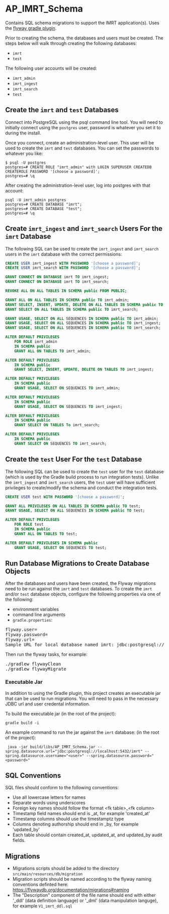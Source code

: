 # AP_IMRT_Schema
Contains SQL schema migrations to support the IMRT application(s). Uses the [flyway gradle plugin](https://flywaydb.org/documentation/gradle/).

Prior to creating the schema, the databases and users must be created.  The steps below will walk through creating the following databases:

* `imrt`
* `test`

The following user accounts will be created:

* `imrt_admin`
* `imrt_ingest`
* `imrt_search`
* `test`

## Create the `imrt` and `test` Databases
Connect into PostgreSQL using the psql command line tool. You will need to initially connect using the `postgres` user, password is whatever you set it to during the install.

Once you connect, create an administration-level user.  This user will be used to create the `imrt` and `test` databases.  You can set the passwords to whatever you like:

```
$ psql -U postgres
postgres=# CREATE ROLE "imrt_admin" with LOGIN SUPERUSER CREATEDB CREATEROLE PASSWORD '[choose a password]';
postgres=# \q
```

After creating the administration-level user, log into postgres with that account:

```
psql -U imrt_admin postgres
postgres=# CREATE DATABASE "imrt";
postgres=# CREATE DATABASE "test";
postgres=# \q
```

## Create `imrt_ingest` and `imrt_search` Users For the `imrt` Database
The following SQL can be used to create the `imrt_ingest` and `imrt_search` users in the `imrt` database with the correct permissions:

```sql
CREATE USER imrt_ingest WITH PASSWORD '[choose a password]';
CREATE USER imrt_search WITH PASSWORD '[choose a password]';

GRANT CONNECT ON DATABASE imrt TO imrt_ingest;
GRANT CONNECT ON DATABASE imrt TO imrt_search;

REVOKE ALL ON ALL TABLES IN SCHEMA public FROM PUBLIC;

GRANT ALL ON ALL TABLES IN SCHEMA public TO imrt_admin;
GRANT SELECT, INSERT, UPDATE, DELETE ON ALL TABLES IN SCHEMA public TO imrt_ingest;
GRANT SELECT ON ALL TABLES IN SCHEMA public TO imrt_search;

GRANT USAGE, SELECT ON ALL SEQUENCES IN SCHEMA public TO imrt_admin;
GRANT USAGE, SELECT ON ALL SEQUENCES IN SCHEMA public TO imrt_ingest;
GRANT USAGE, SELECT ON ALL SEQUENCES IN SCHEMA public TO imrt_search;

ALTER DEFAULT PRIVILEGES
    FOR ROLE imrt_admin
    IN SCHEMA public
    GRANT ALL ON TABLES TO imrt_admin;

ALTER DEFAULT PRIVILEGES
    IN SCHEMA public
    GRANT SELECT, INSERT, UPDATE, DELETE ON TABLES TO imrt_ingest;

ALTER DEFAULT PRIVILEGES
    IN SCHEMA public
    GRANT USAGE, SELECT ON SEQUENCES TO imrt_admin;

ALTER DEFAULT PRIVILEGES
    IN SCHEMA public
    GRANT USAGE, SELECT ON SEQUENCES TO imrt_ingest;

ALTER DEFAULT PRIVILEGES
    IN SCHEMA public
    GRANT SELECT ON TABLES To imrt_search;

ALTER DEFAULT PRIVILEGES
    IN SCHEMA public
    GRANT SELECT ON SEQUENCES TO imrt_search;
```

## Create the `test` User For the `test` Database
The following SQL can be used to create the `test` user for the `test` database (which is used by the Gradle build process
to run integration tests).  Unlike the `imrt_ingest` and `imrt_search` users, the `test` user will have sufficient privileges
to create/modify the schema and conduct the integration tests.

```sql
CREATE USER test WITH PASSWORD '[choose a password]';

GRANT ALL PRIVILEGES ON ALL TABLES IN SCHEMA public TO test;
GRANT USAGE, SELECT ON ALL SEQUENCES IN SCHEMA public TO test;

ALTER DEFAULT PRIVILEGES
    FOR ROLE test
    IN SCHEMA public
    GRANT ALL ON TABLES TO test;

ALTER DEFAULT PRIVILEGES IN SCHEMA public
    GRANT USAGE, SELECT ON SEQUENCES TO test;
```

## Run Database Migrations to Create Database Objects
After the databases and users have been created, the Flyway migrations need to be run against the `imrt` and `test` databases.  To create the `imrt` and/or `test` database objects, configure the following properties via one of the following:

* environment variables
* command line arguments
* `gradle.properties`:

<pre>
flyway.user=<user>
flyway.password=<password>
flyway.url=<url>
Sample URL for local database named imrt: jdbc:postgresql://localhost:5432/imrt
</pre>

Then run the flyway tasks, for example:
<pre>
./gradlew flywayClean
./gradlew flywayMigrate
</pre>

### Executable Jar
In addition to using the Gradle plugin, this project creates an executable jar that can be used to run migrations.  You will need to pass in the necessary JDBC url and user credental information.

To build the executable jar (in the root of the project):

```
gradle build -i
```

An example command to run the jar against the `imrt` database: (in the root of the project):

```
 java -jar build/libs/AP_IMRT_Schema.jar --spring.datasource.url="jdbc:postgresql://localhost:5432/imrt" --spring.datasource.username="<user>" --spring.datasource.password="<password>"
```

## SQL Conventions

SQL files should conform to the following conventions:
* Use all lowercase letters for names
* Separate words using underscores
* Foreign key names should follow the format \<fk table>_\<fk column>
* Timestamp field names should end is _at, for example 'created_at'
* Timestamp columns should use the timestamptz type
* Columns denoting authorship should end in _by, for example 'updated_by'
* Each table should contain created_at, updated_at, and updated_by audit fields.

## Migrations

* Migrations scripts should be added to the directory `src/main/resources/db/migration`
* Migration scripts should be named according to the flyway naming conventions definted here:
https://flywaydb.org/documentation/migrations#naming
* The "Description" component of the file name should end with either '_ddl' (data definition language)
 or '_dml' (data manipulation languge), for example `V1_imrt_ddl.sql`



